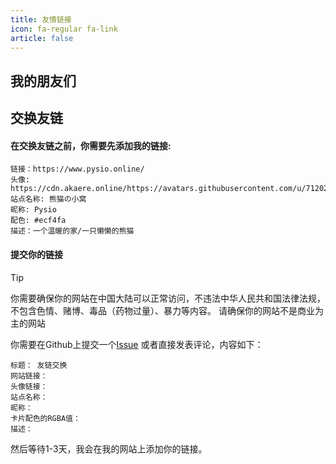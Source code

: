 ```yaml
---
title: 友情链接
icon: fa-regular fa-link
article: false
---
```


## 我的朋友们

<VPCard
  title="233355607的乱写站"
  desc="啥都写的引诱吃（"
  logo="https://camo.pysio.online/2582869ce65bdd55074968fe5afa63e45bc39542/68747470733a2f2f617661746172732e67697468756275736572636f6e74656e742e636f6d2f752f3831393631393632"
  link="https://www.233355607.xyz/"
  background="rgba(236, 244, 250)"
/>

<VPCard
  title="狐狸窝"
  desc="笨比狐狐"
  logo="https://camo.pysio.online/d889f3b9c82dcae2c4a105169af9da2eec4ca190/68747470733a2f2f617661746172732e67697468756275736572636f6e74656e742e636f6d2f752f313835363633323132"
  link="https://www.yxixun1.icu/"
  background="rgba(250,236,244,1)"
/>

<VPCard
  title="米露小窝"
  desc="放弃个性,就和死了没什么区别"
  logo="https://camo.pysio.online/6aa5f4648011af44d8ce3773a4a07f1403ea71d6/68747470733a2f2f617661746172732e67697468756275736572636f6e74656e742e636f6d2f752f3832363934333130"
  link="https://www.milu.ink/"
  background="rgba(233,30,99,0.17)"
/>

<VPCard
  title="liuzhen932 的小窝"
  desc="只要愿意去做，人无所不通"
  logo="https://camo.pysio.online/f5b2d18e097cd11e815d993e01c1c1538ceba749/68747470733a2f2f617661746172732e67697468756275736572636f6e74656e742e636f6d2f752f313431383234343731"
  link="https://blog.liuzhen932.top/"
  background="rgba(33, 55, 145, 0.29)"
/>

<VPCard
  title="零狼 の 小窝"
  desc="为了前行而努力，即使前方不一定有光"
  logo="https://camo.pysio.online/1e7b03ce0d003432924dfe7d298e8d9f09aa2074/68747470733a2f2f617661746172732e67697468756275736572636f6e74656e742e636f6d2f752f313432363533303335"
  link="https://zerowolf.cn/"
  background="rgba(236, 244, 250)"
/>

<VPCard
  title="盐木的小破窝"
  desc="卷土重来未可知。——杜牧《题乌江亭》"
  logo="https://camo.pysio.online/eb7a76fa20e787ccbce422fe00eb848338e4badf/68747470733a2f2f617661746172732e67697468756275736572636f6e74656e742e636f6d2f752f313035393830313631"
  link="https://ski.ink/"
  background="rgba(236, 244, 250)"
/>

<VPCard
  title="XiaoPang 的个人博客"
  desc="追随梦想需竭尽全力"
  logo="https://camo.pysio.online/6901dc880408e1bbe654e2fb5c65c12a84ca5118/68747470733a2f2f696d672e787064626b2e636f6d2f66696c652f696d676c6f6c2f696d672f6176617461722e6a7067"
  link="https://blog.xpdbk.com"
  background="rgba(236, 244, 250)"
/>

<VPCard
  title="咕咚同学"
  desc="一个独立开发者的日常"
  logo="https://camo.pysio.online/7a881ccc8a2db49de4909178ce7439c745185c90/68747470733a2f2f6775646f6e672e736974652f6173736574732f70726f66696c652f6775646f6e675f323032332e706e67"
  link="https://gudong.site/"
  background="rgba(236, 244, 250)"
/>

<VPCard
  title="小伙纸の网站"
  desc="永远相信美好的事情即将发生"
  logo="https://camo.pysio.online/4a41f633fa63d3d710414dbf9e8ce0b52bfc8c4c/68747470733a2f2f6b6e6478687a2e636e2f66617669636f6e2e69636f"
  link="https://kndxhz.cn"
  background="rgba(20, 255, 134, 0.23)"
/>

<VPCard
  title="fishcpy的小破站"
  desc="非淡泊无以明志，非宁静无以致远"
  logo="https://camo.pysio.online/d284a21a9ff53dc764df4d6aed98c688420ab102/68747470733a2f2f626c6f672e666973686370792e636e2f75706c6f61642f666973686370792d2545352538452538422545372542432541392e706e67"
  link="https://blog.fishcpy.cn/"
  background="rgba(255, 5, 172, 0.23)"
/>

<VPCard
  title="Hill233 的小窝"
  desc="只是一个普普通通的 blog"
  logo="https://camo.pysio.online/db21b0f6244025ac6227b58dd76c2efe3c8383ba/68747470733a2f2f712e716c6f676f2e636e2f673f623d7171266e6b3d3138353134363630353526733d363430"
  link="https://hill233.top/"
  background="rgba(236, 244, 250)"
/>

<VPCard
  title="yyyyt的文档站"
  desc="Bad or Worse."
  logo="https://camo.pysio.online/e41bc5fa331baccf14d1639d0125894c2ca93389/68747470733a2f2f63662d696d672e79797979742e746f702f6176617461722f617661746172"
  link="https://docs.yyyyt.top/"
  background="rgba(236, 244, 250)"
/>

<VPCard
  title="Bingxin Home"
  desc="相聚于此乐土。"
  logo="https://camo.pysio.online/5a8cf64e7d18a0a2ab312e759969462d73b163c4/68747470733a2f2f626c6f672e627974656c6f69642e6f6e652f696d672f6d617263683774682e77656270"
  link="https://blog.byteloid.one"
  background="rgba(236, 244, 250)"
/>

## 交换友链

#### 在交换友链之前，你需要先添加我的链接:

```text
链接：https://www.pysio.online/
头像: https://cdn.akaere.online/https://avatars.githubusercontent.com/u/71202163
站点名称: 熊猫の小窝
昵称: Pysio
配色: #ecf4fa
描述：一个温暖的家/一只懒懒的熊猫
```
#### 提交你的链接

> [!tip]
> 你需要确保你的网站在中国大陆可以正常访问，不违法中华人民共和国法律法规，不包含色情、赌博、毒品（药物过量）、暴力等内容。
> 请确保你的网站不是商业为主的网站

你需要在Github上提交一个[Issue](https://github.com/pysio2007/Vue-blog) 或者直接发表评论，内容如下：

```text
标题： 友链交换
网站链接：
头像链接：
站点名称：
昵称：
卡片配色的RGBA值：
描述：
```

然后等待1-3天，我会在我的网站上添加你的链接。
